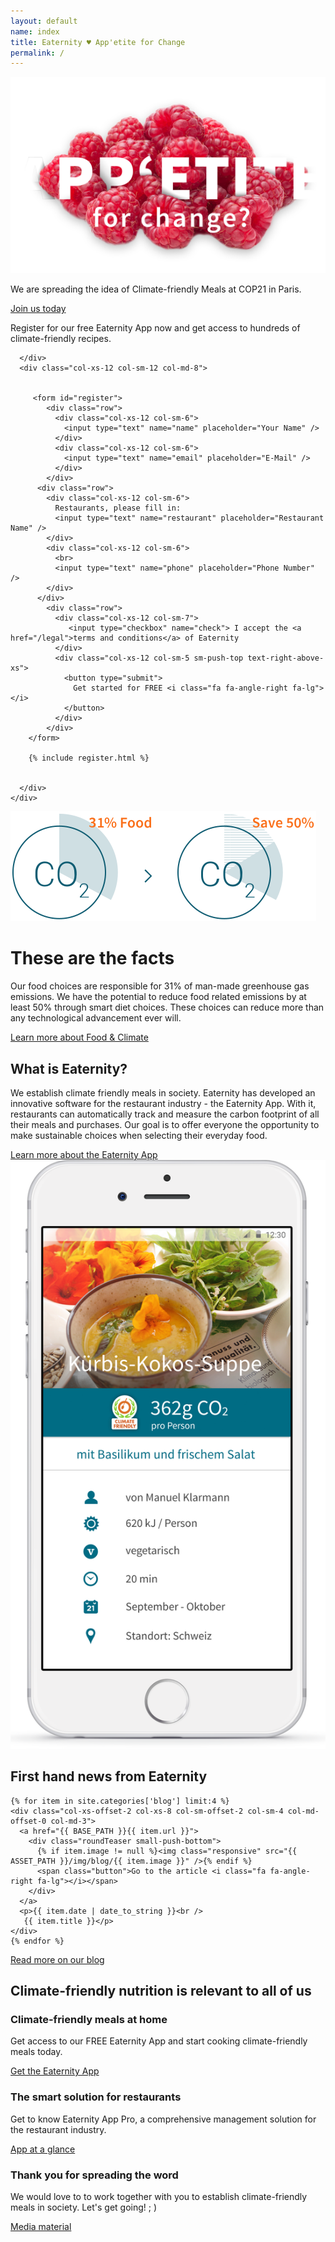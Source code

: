 ```yaml
---
layout: default
name: index
title: Eaternity ♥ App'etite for Change
permalink: /
---
```


<div class="bgDarkBlue viewPortHeight">
<div class="container">
<div class="row small-push-top small-push-bottom">
      <div class="col-xs-12 col-sm-offset-1 col-sm-10">
        <a href="/appetite-for-change"><img class="responsive" src="/img/home/home-teaser.png" /></a>
      </div>
    </div>
    <div class="row small-push-bottom">
      <div class="col-xs-12 col-sm-offset-1 col-sm-10 text-center">
        <p class="teaserText">
          We are spreading the idea of Climate-friendly Meals at COP21 in Paris.
        </p>
      </div>
    </div>
    <div class="row push-bottom">
      <div class="col-xs-12 text-center">
        <a href="/appetite-for-change" class="button large">
          Join us today <i class="fa fa-angle-right fa-lg"></i>
        </a>
      </div>
    </div>
  </div>
</div><!-- /.viewPortHeight -->

<div class="bgLightGrey big-push-bottom">
  <div class="container">
    <div class="row push-top push-bottom">
      <div class="col-xs-12 col-md-4">
        <p class="teaserText">
          Register for our free Eaternity App now and get access to hundreds of climate-friendly recipes.
        </p>
	 	<p id="result"></p>

      </div>
      <div class="col-xs-12 col-sm-12 col-md-8">


		 <form id="register">
	        <div class="row">
	          <div class="col-xs-12 col-sm-6">
	            <input type="text" name="name" placeholder="Your Name" />
	          </div>
	          <div class="col-xs-12 col-sm-6">
	            <input type="text" name="email" placeholder="E-Mail" />
	          </div>
	        </div>
          <div class="row">
            <div class="col-xs-12 col-sm-6">
              Restaurants, please fill in:
              <input type="text" name="restaurant" placeholder="Restaurant Name" />
            </div>
            <div class="col-xs-12 col-sm-6">
              <br>
              <input type="text" name="phone" placeholder="Phone Number" />
            </div>
          </div>
	        <div class="row">
	          <div class="col-xs-12 col-sm-7">
	             <input type="checkbox" name="check"> I accept the <a href="/legal">terms and conditions</a> of Eaternity
	          </div>
	          <div class="col-xs-12 col-sm-5 sm-push-top text-right-above-xs">
	            <button type="submit">
	              Get started for FREE <i class="fa fa-angle-right fa-lg"></i>
	            </button>
	          </div>
	        </div>
		</form>

		{% include register.html %}


      </div>
    </div>
  </div>
</div>

<div class="container big-push-bottom">
  <div class="row verticalAlign">
    <div class="col-xs-12 col-sm-5">
      <img class="responsive"  src="/img/home/illustration-facts.svg">
    </div>
    <div class="col-xs-12 col-sm-7 col-md-offset-1 col-md-5 xs-push-top">
      <div>
        <h1>These are the facts</h1>
        <p>Our food choices are responsible for 31% of man-made greenhouse gas emissions. We have the potential to reduce food related emissions by at least 50% through smart diet choices. These choices can reduce more than any technological advancement ever will.</p>
        <a class="button" href="/foodprint">Learn more about Food & Climate <i class="fa fa-angle-right fa-lg"></i></a>
      </div>
    </div>
  </div>
</div>

<div class="bgDarkBlue">
  <div class="container">
    <div class="row small-push-top small-push-bottom verticalAlign">
      <div class="col-xs-12 col-sm-7">
        <div>
          <h2>What is Eaternity?</h2>
          <p>We establish climate friendly meals in society. Eaternity has developed an innovative software for the restaurant industry - the Eaternity App. With it, restaurants can automatically track and measure the carbon footprint of all their meals and purchases. Our goal is to offer everyone the opportunity to make sustainable choices when selecting their everyday food.</p>
          <a class="button" href="/app">Learn more about the Eaternity App <i class="fa fa-angle-right fa-lg"></i></a>
        </div>
      </div>
      <div class="col-xs-offset-2 col-xs-8 col-sm-offset-1 col-sm-3">
        <img class="responsive" src="/img/home/iphone-screen.png">
      </div>
    </div>
  </div>
</div>

<div class="container">
  <div class="row push-top small-push-bottom">
    <div class="col-xs-12 text-center">
      <h2>First hand news from Eaternity</h2>
    </div>
  </div>
  <div class="row text-center">


	{% for item in site.categories['blog'] limit:4 %}
    <div class="col-xs-offset-2 col-xs-8 col-sm-offset-2 col-sm-4 col-md-offset-0 col-md-3">
      <a href="{{ BASE_PATH }}{{ item.url }}">
        <div class="roundTeaser small-push-bottom">
          {% if item.image != null %}<img class="responsive" src="{{ ASSET_PATH }}/img/blog/{{ item.image }}" />{% endif %}
          <span class="button">Go to the article <i class="fa fa-angle-right fa-lg"></i></span>
        </div>
      </a>
      <p>{{ item.date | date_to_string }}<br />
       {{ item.title }}</p>
    </div>
    {% endfor %}

  </div>
  <div class="row">
    <div class="col-xs-12 text-center small-push-top push-bottom">
      <a href="/blog" class="button">Read more on our blog <i class="fa fa-angle-right fa-lg"></i></a>
    </div>
  </div>
</div>

<div class="window" style="background-image: url('/img/home/home-parallax.jpg')">
</div>

<div class="container">
  <div class="row push-top small-push-bottom">
    <div class="col-xs-12 text-center">
      <h2>Climate-friendly nutrition is relevant to all of us</h2>
    </div>
  </div>
  <div class="row push-bottom">
    <div class="co-xs-12 col-md-4">
      <div class="teaserFacts bgLightBlue">
        <h3>Climate-friendly meals at home</h3>
        <p>Get access to our FREE Eaternity App and start cooking climate-friendly meals today.</p>
        <a class="button" href="/app/get-the-app">Get the Eaternity App<i class="fa fa-angle-right fa-lg"></i></a>
      </div>
    </div>
    <div class="co-xs-12 col-md-4 sm-push-top">
      <div class="teaserFacts bgLightBlue">
        <h3>The smart solution for restaurants</h3>
        <p>Get to know Eaternity App Pro, a comprehensive management solution for the restaurant industry.</p>
        <a class="button" href="/app">App at a glance<i class="fa fa-angle-right fa-lg"></i></a>
      </div>
    </div>
    <div class="co-xs-12 col-md-4 sm-push-top">
      <div class="teaserFacts bgLightBlue">
        <h3>Thank you for spreading the word</h3>
        <p>We would love to to work together with you to establish climate-friendly meals in society. Let's get going! ; )</p>
        <a class="button" href="/about/media">Media material<i class="fa fa-angle-right fa-lg"></i></a>
      </div>
    </div>
  </div>
</div>
